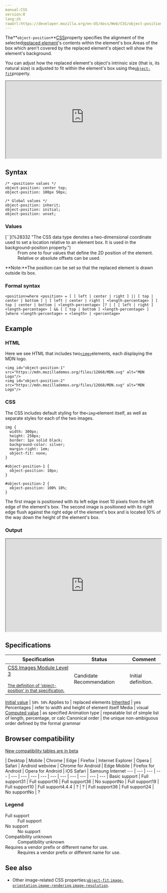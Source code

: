 ```yaml
---
manual:CSS
version:0
lang:zh
rawUrl:https://developer.mozilla.org/en-US/docs/Web/CSS/object-position
---
```






The**`object-position`**[CSS](%427 "")property specifies the alignment of the selected[replaced element](%28752 "")&#39;s contents within the element&#39;s box.Areas of the box which aren&#39;t covered by the replaced element&#39;s object will show the element&#39;s background.



You can adjust how the replaced element&#39;s object&#39;s intrinsic size (that is, its natural size) is adjusted to fit within the element&#39;s box using the[`object-fit`](%33791 "The object-fit CSS property specifies how the contents of a replaced element, such as an <img> or <video>, should be resized to fit its container.")property.

<iframe src='https://interactive-examples.mdn.mozilla.net/pages/css/object-position.html' width='100%' height='250'></iframe>

## Syntax<a name="Syntax"></a>

```
/* <position> values */
object-position: center top;
object-position: 100px 50px;

/* Global values */
object-position: inherit;
object-position: initial;
object-position: unset;
```

### Values<a name="Values"></a>
<dl><dt id=''>[`<position>`](%28332 "The <position> CSS data type denotes a two-dimensional coordinate used to set a location relative to an element box. It is used in the background-position property.")</dt><dd>From one to four values that define the 2D position of the element. Relative or absolute offsets can be used.</dd></dl>

**Note:**The position can be set so that the replaced element is drawn outside its box.



### Formal syntax<a name="Formal_syntax"></a>

```
<position>where <position> = [ [ left | center | right ] || [ top | center | bottom ] | [ left | center | right | <length-percentage> ] [ top | center | bottom | <length-percentage> ]? | [ [ left | right ] <length-percentage> ] && [ [ top | bottom ] <length-percentage> ] ]where <length-percentage> = <length> | <percentage>
```

## Example<a name="Example"></a>

### HTML<a name="HTML"></a>


Here we see HTML that includes two[`<img>`](%26829 "The HTML <img> element embeds an image into the document.")elements, each displaying the MDN logo.


```
<img id="object-position-1" src="https://mdn.mozillademos.org/files/12668/MDN.svg" alt="MDN Logo"/>
<img id="object-position-2" src="https://mdn.mozillademos.org/files/12668/MDN.svg" alt="MDN Logo"/>
```

### CSS<a name="CSS"></a>


The CSS includes default styling for the`<img>`element itself, as well as separate styles for each of the two images.


```
img {
  width: 300px;
  height: 250px;
  border: 1px solid black;
  background-color: silver;
  margin-right: 1em;
  object-fit: none;
}

#object-position-1 {
  object-position: 10px;
}

#object-position-2 {
  object-position: 100% 10%;
}
```


The first image is positioned with its left edge inset 10 pixels from the left edge of the element&#39;s box. The second image is positioned with its right edge flush against the right edge of the element&#39;s box and is located 10% of the way down the height of the element&#39;s box.


### Output<a name="Output"></a>


<iframe src='https://mdn.mozillademos.org/en-US/docs/Web/CSS/object-position$samples/Example?revision=1364562' width='100%' height='300px'></iframe>



## Specifications<a name="Specifications"></a>

Specification | Status | Comment 
 ---  |  ---  |  ---  | 
[CSS Images Module Level 3<br></br><small>The definition of &#39;object-position&#39; in that specification.</small>](%31256 "") | Candidate Recommendation | Initial definition. 


[Initial value](%28552 "") | `50% 50%` 
Applies to | replaced elements 
[Inherited](%28555 "") | yes 
Percentages | refer to width and height of element itself 
Media | visual 
[Computed value](%28556 "") | as specified 
Animation type | repeatable list of simple list of length, percentage, or calc 
Canonical order | the unique non-ambiguous order defined by the formal grammar 


## Browser compatibility<a name="Browser_compatibility"></a>
[New compatibility tables are in beta<i></i>](%3360 "")

 | <abbr>Desktop<i></i></abbr> | <abbr>Mobile<i></i></abbr> 
 | <abbr>Chrome<i></i></abbr> | <abbr>Edge<i></i></abbr> | <abbr>Firefox<i></i></abbr> | <abbr>Internet Explorer<i></i></abbr> | <abbr>Opera<i></i></abbr> | <abbr>Safari<i></i></abbr> | <abbr>Android webview<i></i></abbr> | <abbr>Chrome for Android<i></i></abbr> | <abbr>Edge Mobile<i></i></abbr> | <abbr>Firefox for Android<i></i></abbr> | <abbr>Opera for Android<i></i></abbr> | <abbr>iOS Safari<i></i></abbr> | <abbr>Samsung Internet<i></i></abbr> 
 ---  |  ---  |  ---  |  ---  |  ---  |  ---  |  ---  |  ---  |  ---  |  ---  |  ---  |  ---  |  ---  |  ---  | 
Basic support | <abbr>Full support</abbr>31 | <abbr>Full support</abbr>16 | <abbr>Full support</abbr>36 | <abbr>No support</abbr>No | <abbr>Full support</abbr>19 | <abbr>Full support</abbr>10 | <abbr>Full support</abbr>4.4.4 | <abbr>?</abbr> | <abbr>?</abbr> | <abbr>Full support</abbr>36 | <abbr>Full support</abbr>24 | <abbr>No support</abbr>No | <abbr>?</abbr> 


### Legend<a name="Legend"></a>
<dl><dt id=''><abbr>Full support</abbr></dt><dd>Full support</dd><dt id=''><abbr>No support</abbr></dt><dd>No support</dd><dt id=''><abbr>Compatibility unknown</abbr></dt><dd>Compatibility unknown</dd><dt id=''><abbr>Requires a vendor prefix or different name for use.<i></i></abbr></dt><dd>Requires a vendor prefix or different name for use.</dd></dl>

## See also<a name="See_also"></a>

* Other image-related CSS properties:[`object-fit`](%33791 "The object-fit CSS property specifies how the contents of a replaced element, such as an <img> or <video>, should be resized to fit its container."),[`image-orientation`](%31247 "The image-orientation CSS property specifies a layout-independent correction to the orientation of an image."),[`image-rendering`](%31248 "The image-rendering CSS property provides a hint to the browser about the algorithm it should use to scale images."),[`image-resolution`](%29773 "The documentation about this has not yet been written; please consider contributing!").



